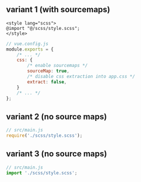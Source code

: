 ## variant 1 (with sourcemaps)
```vue
<style lang="scss">
@import "@/scss/style.scss";
</style>
```
```js
// vue.config.js
module.exports = {
    /* ... */
    css: {
        /* enable sourcemaps */
        sourceMap: true,
        /* disable css extraction into app.css */
        extract: false,
    }
    /* ... */
};

```

## variant 2 (no source maps)
```js
// src/main.js
require('./scss/style.scss');
```

## variant 3 (no source maps)
```js
// src/main.js
import './scss/style.scss';
```
